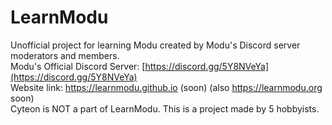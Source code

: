 # LearnModu
Unofficial project for learning Modu created by Modu's Discord server moderators and members.
<br>
Modu's Official Discord Server: [https://discord.gg/5Y8NVeYa](https://discord.gg/5Y8NVeYa)
<br>
Website link: https://learnmodu.github.io (soon) (also https://learnmodu.org soon)
<br>
Cyteon is NOT a part of LearnModu. This is a project made by 5 hobbyists.
